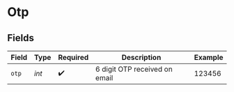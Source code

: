 # Otp


## Fields

| Field                         | Type                          | Required                      | Description                   | Example                       |
| ----------------------------- | ----------------------------- | ----------------------------- | ----------------------------- | ----------------------------- |
| `otp`                         | *int*                         | :heavy_check_mark:            | 6 digit OTP received on email | 123456                        |
